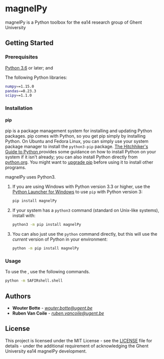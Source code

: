 # magnelPy

magnelPy is a Python toolbox for the ea14 research group of Ghent University

## Getting Started

### Prerequisites

[Python 3.6](https://www.anaconda.com/download/) or later; and

The following Python libraries:

```sh
numpy==1.15.0
pandas==0.23.3
scipy==1.1.0
```

### Installation

#### pip

pip is a package management system for installing and updating Python packages. pip comes with Python, so you get pip simply by installing Python. On Ubuntu and Fedora Linux, you can simply use your system package manager to install the `python3-pip` package. [The Hitchhiker's Guide to Python ](https://docs.python-guide.org/starting/installation/) provides some guidance on how to install Python on your system if it isn't already; you can also install Python directly from [python.org](https://www.python.org/getit/). You might want to [upgrade pip](https://pip.pypa.io/en/stable/installing/) before using it to install other programs.

magnelPy uses Python3. 

1.	If you are using Windows with Python version 3.3 or higher, use the [Python Launcher for Windows](https://docs.python.org/3/using/windows.html?highlight=shebang#python-launcher-for-windows) to use `pip` with Python version 3:
    ```sh
    pip install magnelPy
    ```
2.	If your system has a `python3` command (standard on Unix-like systems), install with:
    ```sh
    python3 -m pip install magnelPy
    ```
3.	You can also just use the `python` command directly, but this will use the _current_ version of Python in your environment:
    ```sh
    python -m pip install magnelPy
    ```

### Usage

To use the , use the following commands.

```sh
python -m SAFIRshell.shell
```

## Authors

* **Wouter Botte** - *wouter.botte@ugent.be*
* **Ruben Van Coile** - *ruben.vancoile@ugent.be*

## License

This project is licensed under the MIT License - see the [LICENSE](LICENSE) file for details - under the additional requirement of acknowledging the Ghent University ea14 magnelPy development.
